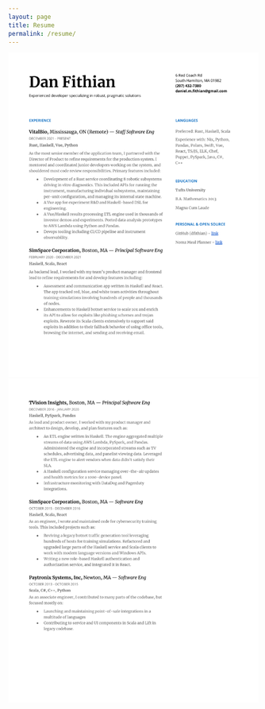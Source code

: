 ```yaml
---
layout: page
title: Resume
permalink: /resume/
---
```


![Resume-1](assets/resume-1.svg)
![Resume-2](assets/resume-2.svg)

